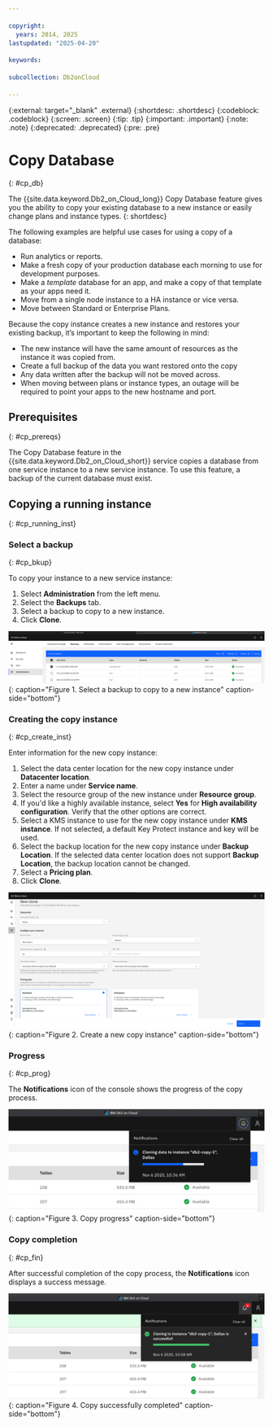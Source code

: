```yaml
---

copyright:
  years: 2014, 2025
lastupdated: "2025-04-20"

keywords: 

subcollection: Db2onCloud

---
```


<!-- Attribute definitions --> 
{:external: target="_blank" .external}
{:shortdesc: .shortdesc}
{:codeblock: .codeblock}
{:screen: .screen}
{:tip: .tip}
{:important: .important}
{:note: .note}
{:deprecated: .deprecated}
{:pre: .pre}

# Copy Database
{: #cp_db}

The {{site.data.keyword.Db2_on_Cloud_long}} Copy Database feature gives you the ability to copy your existing database to a new instance or easily change plans and instance types. 
{: shortdesc}

The following examples are helpful use cases for using a copy of a database:
- Run analytics or reports.
- Make a fresh copy of your production database each morning to use for development purposes.
- Make a *template* database for an app, and make a copy of that template as your apps need it.
- Move from a single node instance to a HA instance or vice versa.
- Move between Standard or Enterprise Plans.

Because the copy instance creates a new instance and restores your existing backup, it’s important to keep the following in mind:
- The new instance will have the same amount of resources as the instance it was copied from.
- Create a full backup of the data you want restored onto the copy
- Any data written after the backup will not be moved across.
- When moving between plans or instance types, an outage will be required to point your apps to the new hostname and port.

## Prerequisites
{: #cp_prereqs}

The Copy Database feature in the {{site.data.keyword.Db2_on_Cloud_short}} service copies a database from one service instance to a new service instance. To use this feature, a backup of the current database must exist.

## Copying a running instance
{: #cp_running_inst}

### Select a backup
{: #cp_bkup}

To copy your instance to a new service instance:
1. Select **Administration** from the left menu.
1. Select the **Backups** tab.
1. Select a backup to copy to a new instance.
1. Click **Clone**.

![Select a backup to Copy](images/cloning_select.png "Select a backup to copy"){: caption="Figure 1. Select a backup to copy to a new instance" caption-side="bottom"}

### Creating the copy instance
{: #cp_create_inst}

Enter information for the new copy instance:
1. Select the data center location for the new copy instance under **Datacenter location**.
1. Enter a name under **Service name**.
1. Select the resource group of the new instance under **Resource group**.
1. If you'd like a highly available instance, select **Yes** for **High availability configuration**. Verify that the other options are correct.
1. Select a KMS instance to use for the new copy instance under **KMS instance**. If not selected, a default Key Protect instance and key will be used.
1. Select the backup location for the new copy instance under **Backup Location**. If the selected data center location does not support **Backup Location**, the backup location cannot be changed.  
1. Select a **Pricing plan**.
1. Click **Clone**.

![Create the new copy](images/cloning_new_instance.png "Create the new copy"){: caption="Figure 2. Create a new copy instance" caption-side="bottom"}

### Progress
{: #cp_prog}

The **Notifications** icon of the console shows the progress of the copy process.

![Copy progress](images/cloning_progress.png "Copy progress"){: caption="Figure 3. Copy progress" caption-side="bottom"}

### Copy completion
{: #cp_fin}

After successful completion of the copy process, the **Notifications** icon displays a success message.

![Copy successfully completed](images/cloning_success.png "Copy success"){: caption="Figure 4. Copy successfully completed" caption-side="bottom"}

